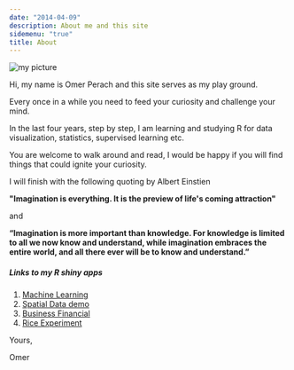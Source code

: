 ```yaml
---
date: "2014-04-09"
description: About me and this site
sidemenu: "true"
title: About
---
```


![my picture](my_pic.jpg)

Hi, my name is Omer Perach and this site serves as my play ground.

Every once in a while you need to feed your curiosity and challenge your mind.  

In the last four years, step by step, I am learning and studying R for data visualization, statistics, supervised learning etc.

You are welcome to walk around and read, I would be happy if you will find things that could ignite your curiosity.

I will finish with the following quoting by Albert Einstien

**"Imagination is everything. It is the preview of life's coming attraction"**

and 

**“Imagination is more important than knowledge. For knowledge is limited to all we now know and understand, while imagination embraces the entire world, and all there ever will be to know and understand.”**


##### Links to my R shiny apps
1. [Machine Learning](https://omerperach.shinyapps.io/macinelearning/)
2. [Spatial Data demo]( https://omerperach.shinyapps.io/yazamut01/)
3. [Business Financial](https://omerperach.shinyapps.io/business_generalize/)
4. [Rice Experiment](https://omerperach.shinyapps.io/prototype_0/)

Yours,

Omer




